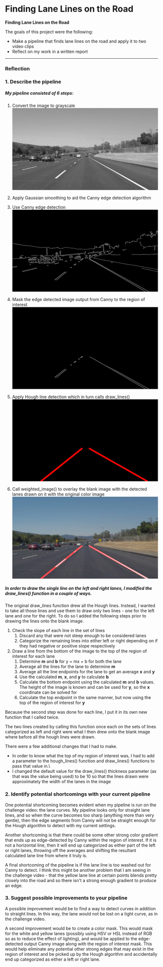 # **Finding Lane Lines on the Road**

**Finding Lane Lines on the Road**

The goals  of this project were the following:

* Make a pipeline that finds lane lines on the road and apply it to two video clips  
* Reflect on my work in a written report

---

### Reflection

### 1. Describe the pipeline

##### My pipeline consisted of 6 steps:  

1. Convert the image to grayscale  
![Grayscale Example](./test_images_output/gray_solidWhiteCurve.jpg)  

1. Apply Gaussian smoothing to aid the Canny edge detection algorithm
1. Use Canny edge detection
![Canny Example](./test_images_output/canny_solidWhiteCurve.jpg)
1. Mask the edge detected image output from Canny to the region of interest
![Masked Example](./test_images_output/mask_solidWhiteCurve.jpg)
1. Apply Hough line detection which in turn calls draw_lines()
![Hough Example](./test_images_output/hough_solidWhiteCurve.jpg)
1. Call weighted_image() to overlay the blank image with the detected lanes drawn on it with the original color image
![Example Final Output](./test_images_output/final_solidWhiteCurve.jpg)
    

##### In order to draw the single line on the left and right lanes, I modified the draw_lines() function in a couple of ways.

The original draw_lines function drew all the Hough lines. Instead, I wanted to take all those lines and use them to draw only two lines - one for the left lane and one for the right. To do so I added the following steps prior to drawing the lines onto the blank image.

1. Check the slope of each line in the set of lines
	1. Discard any that were not steep enough to be considered lanes 
	1. Categorize the remaining lines into either left or right depending on if they had negative or positive slope respectively
1.  Draw a line from the bottom of the image to the top of the region of interest for each lane
	1. Determine **m** and **b** for y = mx + b for both the lane
	1. Average all the lines for the lane to determine **m**
	1. Average all the line endpoints for the lane to get an average **x** and **y**
	1. Use the calculated **m**, **x**, and **y** to calculate **b**
	1. Calculate the bottom endpoint using the calculated **m** and **b** values. The height of the image is known and can be used for **y**, so the **x** coordinate can be solved for
	1. Calculate the top endpoint in the same manner, but now using the top of the region of interest for **y**

Because the second step was done for each line, I put it in its own new function that I called twice.

The two lines created by calling this function once each on the sets of lines categorized as left and right were what I then drew onto the blank image where before all the hough lines were drawn.

There were a few additional changes that I had to make. 

* In order to know what the top of my region of interest was, I had to add a parameter to the hough\_lines() function and draw\_lines() functions to pass that value in.\
* I changed the default value for the draw\_lines() thickness parameter (as that was the value being used) to be 10 so that the lines drawn were approximately the width of the lanes in the image


### 2. Identify potential shortcomings with your current pipeline


One potential shortcoming becomes evident when my pipeline is run on the challenge video: the lane curves. My pipeline looks only for straight lane lines, and so when the curve becomes too sharp (anything more than very gentle), then the edge segments from Canny will not be straight enough for the Hough algorithm to detect with my current settings.

Another shortcoming is that there could be some other strong color gradient that ends up as edge-detected by Canny within the region of interest. If it is not a horizontal line, then it will end up categorized as either part of the left or right lanes, throwing off the averages and shifting the resultant calculated lane line from where it truly is.

A final shortcoming of the pipeline is if the lane line is too washed out for Canny to detect. I think this might be another problem that I am seeing in the challenge video - that the yellow lane line at certain points blends pretty closely into the road and so there isn't a strong enough gradient to produce an edge.


### 3. Suggest possible improvements to your pipeline

A possible improvement would be to find a way to detect curves in addition to straight lines. In this way, the lane would not be lost on a tight curve, as in the challenge video.

A second improvement would be to create a color mask. This would mask for the white and yellow lanes (possibly using HSV or HSL instead of RGB so as to reduce the effect of lighting), and would be applied to the edge-detected output Canny image along with the region of interest mask. This would help eliminate any potential other strong edges that may exist in the region of interest and be picked up by the Hough algorithm and accidentally end up categorized as either a left or right lane.
